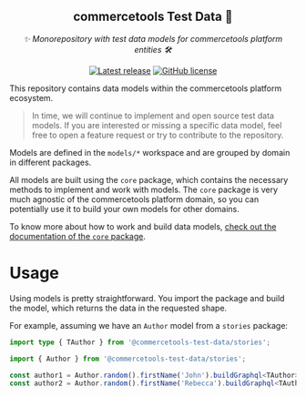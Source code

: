 <h2 align="center">commercetools Test Data 🤖</h2>
<p align="center">
  <i>✨ Monorepository with test data models for commercetools platform entities 🛠</i>
</p>
<p align="center">
  <a href="https://github.com/commercetools/test-data/releases"><img src="https://badgen.net/github/release/commercetools/test-data" alt="Latest release" /></a> <a href="https://github.com/commercetools/test-data/blob/master/LICENSE"><img src="https://badgen.net/github/license/commercetools/test-data" alt="GitHub license" /></a>
</p>

This repository contains data models within the commercetools platform ecosystem.

> In time, we will continue to implement and open source test data models. If you are interested or missing a specific data model, feel free to open a feature request or try to contribute to the repository.

Models are defined in the `models/*` workspace and are grouped by domain in different packages.

All models are built using the `core` package, which contains the necessary methods to implement and work with models. The `core` package is very much agnostic of the commercetools platform domain, so you can potentially use it to build your own models for other domains.

To know more about how to work and build data models, [check out the documentation of the `core` package](./core).

# Usage

Using models is pretty straightforward. You import the package and build the model, which returns the data in the requested shape.

For example, assuming we have an `Author` model from a `stories` package:

```ts
import type { TAuthor } from '@commercetools-test-data/stories';

import { Author } from '@commercetools-test-data/stories';

const author1 = Author.random().firstName('John').buildGraphql<TAuthor>();
const author2 = Author.random().firstName('Rebecca').buildGraphql<TAuthor>();
```
